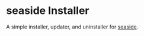 # seaside Installer

A simple installer, updater, and uninstaller for
[seaside](https://github.com/RosieTheGhostie/seaside).
